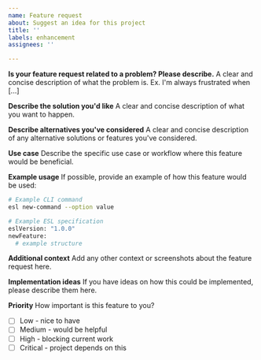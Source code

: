 ```yaml
---
name: Feature request
about: Suggest an idea for this project
title: ''
labels: enhancement
assignees: ''

---
```


**Is your feature request related to a problem? Please describe.**
A clear and concise description of what the problem is. Ex. I'm always frustrated when [...]

**Describe the solution you'd like**
A clear and concise description of what you want to happen.

**Describe alternatives you've considered**
A clear and concise description of any alternative solutions or features you've considered.

**Use case**
Describe the specific use case or workflow where this feature would be beneficial.

**Example usage**
If possible, provide an example of how this feature would be used:
```bash
# Example CLI command
esl new-command --option value

# Example ESL specification
eslVersion: "1.0.0"
newFeature:
  # example structure
```

**Additional context**
Add any other context or screenshots about the feature request here.

**Implementation ideas**
If you have ideas on how this could be implemented, please describe them here.

**Priority**
How important is this feature to you?
- [ ] Low - nice to have
- [ ] Medium - would be helpful
- [ ] High - blocking current work
- [ ] Critical - project depends on this